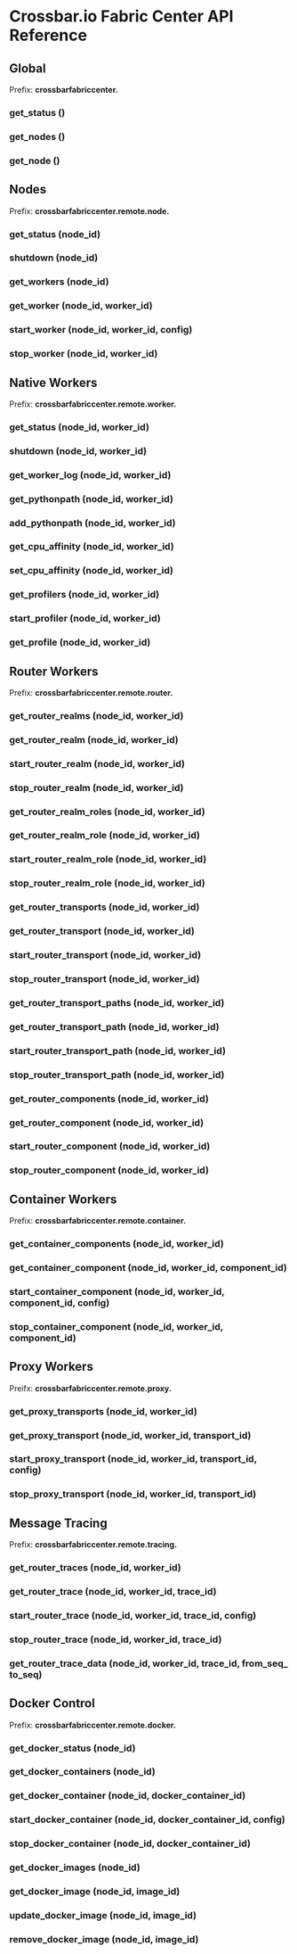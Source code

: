 # Crossbar.io Fabric Center API Reference


## Global

Prefix: **crossbarfabriccenter.**

### get_status ()

### get_nodes ()

### get_node ()


## Nodes

Prefix: **crossbarfabriccenter.remote.node.**

### get_status (node_id)

### shutdown (node_id)

### get_workers (node_id)

### get_worker (node_id, worker_id)

### start_worker (node_id, worker_id, config)

### stop_worker (node_id, worker_id)


## Native Workers

Prefix: **crossbarfabriccenter.remote.worker.**

### get_status (node_id, worker_id)

### shutdown (node_id, worker_id)

### get_worker_log (node_id, worker_id)

### get_pythonpath (node_id, worker_id)

### add_pythonpath (node_id, worker_id)

### get_cpu_affinity (node_id, worker_id)

### set_cpu_affinity (node_id, worker_id)

### get_profilers (node_id, worker_id)

### start_profiler (node_id, worker_id)

### get_profile (node_id, worker_id)


## Router Workers

Prefix: **crossbarfabriccenter.remote.router.**

### get_router_realms (node_id, worker_id)

### get_router_realm (node_id, worker_id)

### start_router_realm (node_id, worker_id)

### stop_router_realm (node_id, worker_id)

### get_router_realm_roles (node_id, worker_id)

### get_router_realm_role (node_id, worker_id)

### start_router_realm_role (node_id, worker_id)

### stop_router_realm_role (node_id, worker_id)

### get_router_transports (node_id, worker_id)

### get_router_transport (node_id, worker_id)

### start_router_transport (node_id, worker_id)

### stop_router_transport (node_id, worker_id)

### get_router_transport_paths (node_id, worker_id)

### get_router_transport_path (node_id, worker_id)

### start_router_transport_path (node_id, worker_id)

### stop_router_transport_path (node_id, worker_id)

### get_router_components (node_id, worker_id)

### get_router_component (node_id, worker_id)

### start_router_component (node_id, worker_id)

### stop_router_component (node_id, worker_id)


## Container Workers

Prefix: **crossbarfabriccenter.remote.container.**

### get_container_components (node_id, worker_id)

### get_container_component (node_id, worker_id, component_id)

### start_container_component (node_id, worker_id, component_id, config)

### stop_container_component (node_id, worker_id, component_id)


## Proxy Workers

Preifx: **crossbarfabriccenter.remote.proxy.**

### get_proxy_transports (node_id, worker_id)

### get_proxy_transport (node_id, worker_id, transport_id)

### start_proxy_transport (node_id, worker_id, transport_id, config)

### stop_proxy_transport (node_id, worker_id, transport_id)


## Message Tracing

Prefix: **crossbarfabriccenter.remote.tracing.**

### get_router_traces (node_id, worker_id)

### get_router_trace (node_id, worker_id, trace_id)

### start_router_trace (node_id, worker_id, trace_id, config)

### stop_router_trace (node_id, worker_id, trace_id)

### get_router_trace_data (node_id, worker_id, trace_id, from_seq_ to_seq)


## Docker Control

Prefix: **crossbarfabriccenter.remote.docker.**

### get_docker_status (node_id)

### get_docker_containers (node_id)

### get_docker_container (node_id, docker_container_id)

### start_docker_container (node_id, docker_container_id, config)

### stop_docker_container (node_id, docker_container_id)

### get_docker_images (node_id)

### get_docker_image (node_id, image_id)

### update_docker_image (node_id, image_id)

### remove_docker_image (node_id, image_id)
